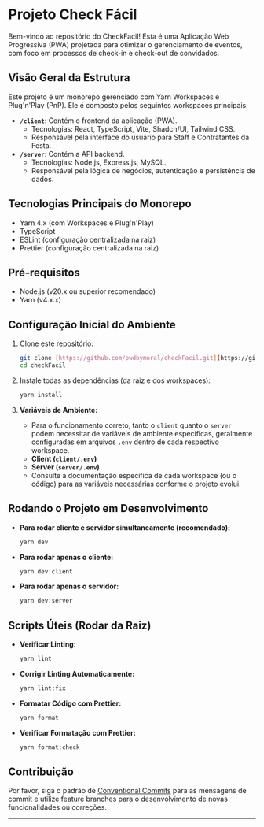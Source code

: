 # Projeto Check Fácil

Bem-vindo ao repositório do CheckFacil! Esta é uma Aplicação Web Progressiva (PWA) projetada para otimizar o gerenciamento de eventos, com foco em processos de check-in e check-out de convidados.

## Visão Geral da Estrutura

Este projeto é um monorepo gerenciado com Yarn Workspaces e Plug'n'Play (PnP). Ele é composto pelos seguintes workspaces principais:

* **`/client`**: Contém o frontend da aplicação (PWA).
  * Tecnologias: React, TypeScript, Vite, Shadcn/UI, Tailwind CSS.
  * Responsável pela interface do usuário para Staff e Contratantes da Festa.
* **`/server`**: Contém a API backend.
  * Tecnologias: Node.js, Express.js, MySQL.
  * Responsável pela lógica de negócios, autenticação e persistência de dados.

## Tecnologias Principais do Monorepo

* Yarn 4.x (com Workspaces e Plug'n'Play)
* TypeScript
* ESLint (configuração centralizada na raiz)
* Prettier (configuração centralizada na raiz)

## Pré-requisitos

* Node.js (v20.x ou superior recomendado)
* Yarn (v4.x.x)

## Configuração Inicial do Ambiente

1. Clone este repositório:

    ```bash
    git clone [https://github.com/pwdbymoral/checkFacil.git](https://github.com/pwdbymoral/checkFacil.git)
    cd checkFacil
    ```

2. Instale todas as dependências (da raiz e dos workspaces):

    ```bash
    yarn install
    ```

3. **Variáveis de Ambiente:**
    * Para o funcionamento correto, tanto o `client` quanto o `server` podem necessitar de variáveis de ambiente específicas, geralmente configuradas em arquivos `.env` dentro de cada respectivo workspace.
    * **Client (`client/.env`)**
    * **Server (`server/.env`)**
    * Consulte a documentação específica de cada workspace (ou o código) para as variáveis necessárias conforme o projeto evolui.

## Rodando o Projeto em Desenvolvimento

* **Para rodar cliente e servidor simultaneamente (recomendado):**

    ```bash
    yarn dev
    ```

* **Para rodar apenas o cliente:**

    ```bash
    yarn dev:client
    ```

* **Para rodar apenas o servidor:**

    ```bash
    yarn dev:server
    ```

## Scripts Úteis (Rodar da Raiz)

* **Verificar Linting:**

    ```bash
    yarn lint
    ```

* **Corrigir Linting Automaticamente:**

    ```bash
    yarn lint:fix
    ```

* **Formatar Código com Prettier:**

    ```bash
    yarn format
    ```

* **Verificar Formatação com Prettier:**

    ```bash
    yarn format:check
    ```

## Contribuição

Por favor, siga o padrão de [Conventional Commits](https://www.conventionalcommits.org/) para as mensagens de commit e utilize feature branches para o desenvolvimento de novas funcionalidades ou correções.

---
